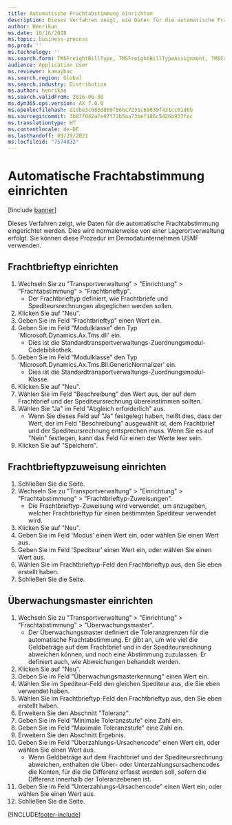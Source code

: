 ```yaml
---
title: Automatische Frachtabstimmung einrichten
description: Dieses Verfahren zeigt, wie Daten für die automatische Frachtabstimmung eingerichtet werden.
author: Henrikan
ms.date: 10/16/2018
ms.topic: business-process
ms.prod: ''
ms.technology: ''
ms.search.form: TMSFreightBillType, TMSFreightBillTypeAssignment, TMSCarrierCodeLookup, DefaultDashboard, TMSAuditMaster
audience: Application User
ms.reviewer: kamaybac
ms.search.region: Global
ms.search.industry: Distribution
ms.author: henrikan
ms.search.validFrom: 2016-06-30
ms.dyn365.ops.version: AX 7.0.0
ms.openlocfilehash: d1dbe3c683d869f86bc7231c68839f431cc61d6b
ms.sourcegitcommit: 3b87f042a7e97f72b5aa73bef186c5426b937fec
ms.translationtype: HT
ms.contentlocale: de-DE
ms.lasthandoff: 09/29/2021
ms.locfileid: "7574832"
---
```

# <a name="set-up-automatic-freight-reconciliation"></a>Automatische Frachtabstimmung einrichten

[!include [banner](../../includes/banner.md)]

Dieses Verfahren zeigt, wie Daten für die automatische Frachtabstimmung eingerichtet werden. Dies wird normalerweise von einer Lagerortverwaltung erfolgt. Sie können diese Prozedur im Demodatunternehmen USMF verwenden.


## <a name="set-up-the-freight-bill-type"></a>Frachtbrieftyp einrichten
1. Wechseln Sie zu "Transportverwaltung" > "Einrichtung" > "Frachtabstimmung" > "Frachtbrieftyp".
    * Der Frachtbrieftyp definiert, wie Frachtbriefe und Spediteursrechnungen abgeglichen werden sollen.  
2. Klicken Sie auf "Neu".
3. Geben Sie im Feld "Frachtbrieftyp" einen Wert ein.
4. Geben Sie im Feld "Modulklasse" den Typ 'Microsoft.Dynamics.Ax.Tms.dll' ein.
    * Dies ist die Standardtransportverwaltungs-Zuordnungsmodul-Codebibliothek.  
5. Geben Sie im Feld "Modulklasse" den Typ 'Microsoft.Dynamics.Ax.Tms.Bll.GenericNormalizer' ein.
    * Dies ist die Standardtransportverwaltungs-Zuordnungsmodul-Klasse.  
6. Klicken Sie auf "Neu".
7. Wählen Sie im Feld "Beschreibung" den Wert aus, der auf dem Frachtbrief und der Spediteursrechnung übereinstimmen sollten.  
8. Wählen Sie "Ja" im Feld "Abgleich erforderlich" aus.
    * Wenn Sie dieses Feld auf "Ja" festgelegt haben, heißt dies, dass der Wert, der im Feld "Beschreibung" ausgewählt ist, dem Frachtbrief und der Spediteursrechnung entsprechen muss. Wenn Sie es auf "Nein" festlegen, kann das Feld für einen der Werte leer sein.  
9. Klicken Sie auf "Speichern".

## <a name="set-up-the-freight-bill-type-assignment"></a>Frachtbrieftypzuweisung einrichten
1. Schließen Sie die Seite.
2. Wechseln Sie zu "Transportverwaltung" > "Einrichtung" > "Frachtabstimmung" > "Frachtbrieftyp-Zuweisungen".
    * Die Frachtbrieftyp-Zuweisung wird verwendet, um anzugeben, welcher Frachtbrieftyp für einen bestimmten Spediteur verwendet wird.   
3. Klicken Sie auf "Neu".
4. Geben Sie im Feld 'Modus' einen Wert ein, oder wählen Sie einen Wert aus.
5. Geben Sie im Feld 'Spediteur' einen Wert ein, oder wählen Sie einen Wert aus.
6. Wählen Sie im Frachtbrieftyp-Feld den Frachtbrieftyp aus, den Sie eben erstellt haben.
7. Schließen Sie die Seite.

## <a name="set-up-the-audit-master"></a>Überwachungsmaster einrichten
1. Wechseln Sie zu "Transportverwaltung" > "Einrichtung" > "Frachtabstimmung" > "Überwachungsmaster".
    * Der Überwachungsmaster definiert die Toleranzgrenzen für die automatische Frachtabstimmung. Er gibt an, um wie viel die Geldbeträge auf dem Frachtbrief und in der Spediteursrechnung abweichen können, und noch eine Abstimmung zuzulassen. Er definiert auch, wie Abweichungen behandelt werden.  
2. Klicken Sie auf "Neu".
3. Geben Sie im Feld "Überwachungsmasterkennung" einen Wert ein.
4. Wählen Sie im Spediteur-Feld den gleichen Spediteur aus, die Sie eben verwendet haben.
5. Wählen Sie im Frachtbrieftyp-Feld den Frachtbrieftyp aus, den Sie eben erstellt haben.
6. Erweitern Sie den Abschnitt "Toleranz".
7. Geben Sie im Feld "Minimale Toleranzstufe" eine Zahl ein.
8. Geben Sie im Feld "Maximale Toleranzstufe" eine Zahl ein.
9. Erweitern Sie den Abschnitt Ergebnis.
10. Geben Sie im Feld "Überzahlungs-Ursachencode" einen Wert ein, oder wählen Sie einen Wert aus.
    * Wenn Geldbeträge auf dem Frachtbrief und der Spediteursrechnung abweichen, enthalten die Über- oder Unterzahlungsursachencodes die Konten, für die die Differenz erfasst werden soll, sofern die Differenz innerhalb der Toleranzebenen ist.  
11. Geben Sie im Feld "Unterzahlungs-Ursachencode" einen Wert ein, oder wählen Sie einen Wert aus.
12. Schließen Sie die Seite.



[!INCLUDE[footer-include](../../../includes/footer-banner.md)]